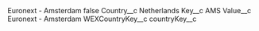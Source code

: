 <?xml version="1.0" encoding="UTF-8"?>
<CustomMetadata xmlns="http://soap.sforce.com/2006/04/metadata" xmlns:xsi="http://www.w3.org/2001/XMLSchema-instance" xmlns:xsd="http://www.w3.org/2001/XMLSchema">
    <label>Euronext - Amsterdam</label>
    <protected>false</protected>
    <values>
        <field>Country__c</field>
        <value xsi:type="xsd:string">Netherlands</value>
    </values>
    <values>
        <field>Key__c</field>
        <value xsi:type="xsd:string">AMS</value>
    </values>
    <values>
        <field>Value__c</field>
        <value xsi:type="xsd:string">Euronext - Amsterdam</value>
    </values>
    <values>
        <field>WEXCountryKey__c</field>
        <value xsi:nil="true"/>
    </values>
    <values>
        <field>countryKey__c</field>
        <value xsi:nil="true"/>
    </values>
</CustomMetadata>
